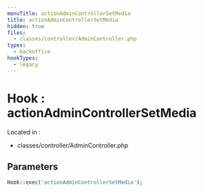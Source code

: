 ```yaml
---
menuTitle: actionAdminControllerSetMedia
title: actionAdminControllerSetMedia
hidden: true
files:
  - classes/controller/AdminController.php
types:
  - backoffice
hookTypes:
  - legacy
---
```


# Hook : actionAdminControllerSetMedia

Located in :

  - classes/controller/AdminController.php

## Parameters

```php
Hook::exec('actionAdminControllerSetMedia');
```